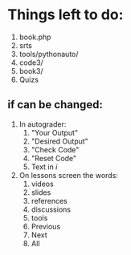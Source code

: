 Things left to do:
=================

1. book.php
2. srts
3. tools/pythonauto/
4. code3/
5. book3/
6. Quizs

if can be changed:
-----------------
1. In autograder: 
   1. "Your Output"
   2. "Desired Output"
   3. "Check Code"
   4. "Reset Code"
   5. Text in *i*
2. On lessons screen the words:
   1. videos
   2. slides
   3. references
   4. discussions
   5. tools
   6. Previous
   7. Next
   8. All
   
